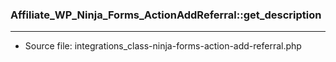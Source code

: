 ### Affiliate_WP_Ninja_Forms_ActionAddReferral::get_description

----

- Source file: integrations_class-ninja-forms-action-add-referral.php